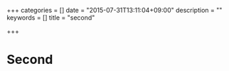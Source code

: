 +++
categories = []
date = "2015-07-31T13:11:04+09:00"
description = ""
keywords = []
title = "second"

+++

# Second
